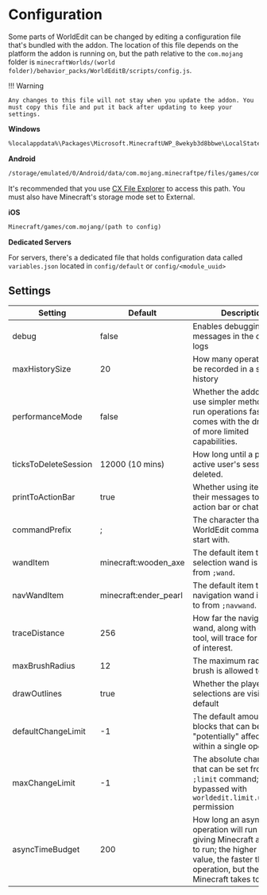 # Configuration

Some parts of WorldEdit can be changed by editing a configuration file that's bundled with the addon. The location of this file depends on the platform the addon is running on, but the path relative to the `com.mojang` folder is `minecraftWorlds/(world folder)/behavior_packs/WorldEditB/scripts/config.js`.

!!! Warning

    Any changes to this file will not stay when you update the addon. You must copy this file and put it back after updating to keep your settings.

**Windows**

``` txt
%localappdata%\Packages\Microsoft.MinecraftUWP_8wekyb3d8bbwe\LocalState\games\com.mojang\(path to config)
```

**Android**

``` txt
/storage/emulated/0/Android/data/com.mojang.minecraftpe/files/games/com.mojang/(path to config)
```
It's recommended that you use [CX File Explorer](https://play.google.com/store/apps/details?id=com.cxinventor.file.explorer) to access this path. You must also have Minecraft's storage mode set to External.

**iOS**

``` txt
Minecraft/games/com.mojang/(path to config)
```

**Dedicated Servers**

For servers, there's a dedicated file that holds configuration data called `variables.json` located in `config/default` or `config/<module_uuid>`

## Settings

| Setting | Default | Description |
| ------- | ------- | ----------- |
| debug | false | Enables debugging messages in the content logs |
| maxHistorySize | 20 | How many operations can be recorded in a session's history |
| performanceMode | false | Whether the addon should use simpler methods to run operations faster. This comes with the drawback of more limited capabilities. |
| ticksToDeleteSession | 12000 (10 mins) | How long until a previously active user's session gets deleted. |
| printToActionBar | true | Whether using items prints their messages to the action bar or chat. |
| commandPrefix | ; | The character that every WorldEdit comman shoukd start with. |
| wandItem | minecraft:wooden_axe | The default item the selection wand is bound to from `;wand`. |
| navWandItem | minecraft:ender_pearl | The default item the navigation wand is bound to from `;navwand`. |
| traceDistance | 256 | How far the navigation wand, along with other tool, will trace for a block of interest. |
| maxBrushRadius | 12 | The maximum radius a brush is allowed to be. |
| drawOutlines | true | Whether the player's selections are visible by default |
| defaultChangeLimit | -1 | The default amount of blocks that can be "potentially" affected within a single operation |
| maxChangeLimit | -1 | The absolute change limit that can be set from the `;limit` command; bypassed with `worldedit.limit.unlimited` permission |
| asyncTimeBudget | 200 | How long an async operation will run until giving Minecraft a chance to run; the higher the value, the faster the operation, but the slower Minecraft takes to run |